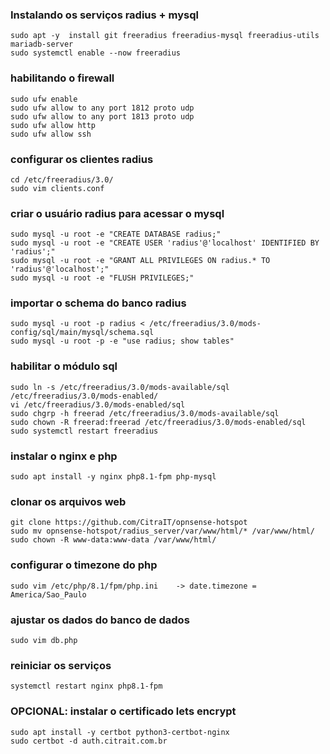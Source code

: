 
### Instalando os serviços radius + mysql
```
sudo apt -y  install git freeradius freeradius-mysql freeradius-utils mariadb-server 
sudo systemctl enable --now freeradius
```


### habilitando o firewall
```
sudo ufw enable
sudo ufw allow to any port 1812 proto udp
sudo ufw allow to any port 1813 proto udp
sudo ufw allow http
sudo ufw allow ssh
```


### configurar os clientes radius
```
cd /etc/freeradius/3.0/
sudo vim clients.conf
```


### criar o usuário radius para acessar o mysql
```
sudo mysql -u root -e "CREATE DATABASE radius;"
sudo mysql -u root -e "CREATE USER 'radius'@'localhost' IDENTIFIED BY 'radius';"
sudo mysql -u root -e "GRANT ALL PRIVILEGES ON radius.* TO 'radius'@'localhost';"
sudo mysql -u root -e "FLUSH PRIVILEGES;"
```


### importar o schema do banco radius
```
sudo mysql -u root -p radius < /etc/freeradius/3.0/mods-config/sql/main/mysql/schema.sql
sudo mysql -u root -p -e "use radius; show tables"
```



### habilitar o módulo sql
```
sudo ln -s /etc/freeradius/3.0/mods-available/sql /etc/freeradius/3.0/mods-enabled/
vi /etc/freeradius/3.0/mods-enabled/sql
sudo chgrp -h freerad /etc/freeradius/3.0/mods-available/sql
sudo chown -R freerad:freerad /etc/freeradius/3.0/mods-enabled/sql
sudo systemctl restart freeradius
```


### instalar o nginx e php
```
sudo apt install -y nginx php8.1-fpm php-mysql
```


### clonar os arquivos web
```
git clone https://github.com/CitraIT/opnsense-hotspot
sudo mv opnsense-hotspot/radius_server/var/www/html/* /var/www/html/
sudo chown -R www-data:www-data /var/www/html/
```


### configurar o timezone do php
```
sudo vim /etc/php/8.1/fpm/php.ini    -> date.timezone = America/Sao_Paulo
```

### ajustar os dados do banco de dados
```
sudo vim db.php
```

### reiniciar os serviços
```
systemctl restart nginx php8.1-fpm
```


### OPCIONAL: instalar o certificado lets encrypt
```
sudo apt install -y certbot python3-certbot-nginx
sudo certbot -d auth.citrait.com.br
```

